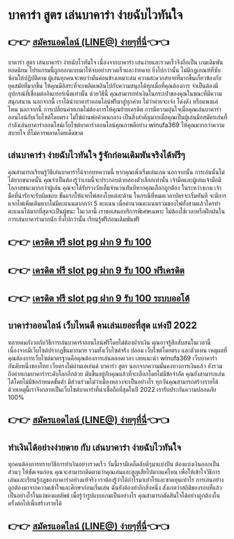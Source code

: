 # บาคาร่า สูตร เล่นบาคาร่า ง่ายฉับไวทันใจ

## 👉👉 [สมัครแอดไลน์ (LINE@) ง่ายๆที่นี่](https://line.me/R/ti/p/@460krwwn)👈👈
บาคาร่า สูตร เล่นบาคาร่า ง่ายฉับไวทันใจ เนื่องจากบาคาร่า เล่นง่ายและรวดเร็วจึงถือเป็น เกมเดิมพันยอดนิยม โปรแกรมนี้ถูกออกแบบมาให้จบอย่างรวดเร็วและง่ายดาย ยิ่งไปกว่านั้น ไม่มีกฎเกณฑ์ที่ซับซ้อนให้ปฏิบัติตาม ผู้เล่นทุกคนจะพบว่ามันค่อนข้างเหมาะสม ความสะดวกสบายที่มากขึ้นเกี่ยวข้องกับยุคสมัยที่มากขึ้น ให้คุณมีอิสระที่จะเพลิดเพลินไปกับความสนุกได้ทุกเมื่อที่คุณต้องการ จำเป็นต้องมีอุปกรณ์ที่เชื่อมต่ออินเทอร์เน็ตเท่านั้น ด้วยวิธีนี้ คุณสามารถทำเงินในกระเป๋าของคุณในขณะที่มีความสนุกสนาน
นอกจากนี้ เราได้นำบาคาร่าออนไลน์ฟรีมาสู่ทุกค่าย ไม่ว่าค่ายจะเจ๋ง โด่งดัง หรือแพงแค่ไหน นอกจากนี้ การเปลี่ยนค่ายเกมไม่ต้องการให้คุณย้ายเครดิต การมีความอุ่นใจเมื่อคุณเล่นบาคาร่าออนไลน์กับเว็บไซต์โดยตรง ไม่ใช่ผ่านพ่อค้าคนกลาง เป็นสิ่งสำคัญมากเมื่อคุณเป็นผู้เล่นมือสมัครเล่นที่กำลังเล่นบาคาร่าออนไลน์เว็บไซต์บาคาร่าออนไลน์คุณภาพดีอย่าง winufa369 ให้คุณมากกว่าความสบายใจ ที่ไม่ควรพลาดโดยเด็ดขาด
## เล่นบาคาร่า ง่ายฉับไวทันใจ รู้จักก่อนเดิมพันจริงได้ฟรีๆ
คุณสามารถเรียนรู้วิธีเล่นบาคาร่าได้จากบทความนี้ หากคุณเพิ่งเริ่มเล่นเกม นอกจากนั้น การเล่นนั้นไม่ได้ยากขนาดนั้น คุณจำเป็นต้องรู้ว่าเกมนี้จะประกอบด้วยสองตัวเลือกเท่านั้น เจ้ามือและผู้เล่นเจ้ามือมีโอกาสชนะมากกว่าผู้เล่น คุณจะได้รับรางวัลเต็มจำนวนทันทีหากคุณเลือกถูกต้อง ในระหว่างเกม เจ้ามือที่น่ารักจะรับผิดชอบ ขั้นแรกให้แจกไพ่สองใบแต่ละด้าน ในกรณีที่หมดเวลาบัตรจะเริ่มทันที จะมีการแจกไพ่เพิ่มเติมหากไม่มีคะแนนมากกว่า 5 คะแนน เมื่อคำนวณคะแนนรวมของไพ่ทั้งสามแล้วใครทำคะแนนได้มากที่สุดจะเป็นผู้ชนะ ในเวลานี้ เราขอเสนอบริการพิเศษเฉพาะ ไม่ต้องใช้เวลาหรือฝึกฝนในการเล่นบาคาร่ามากนัก ยิ่งไปกว่านั้น เรียนรู้ฟรีก่อนเดิมพันฟรี
## 👉👉 [เครดิต ฟรี slot pg ฝาก 9 รับ 100](https://www.winufa369.com/)
## 👉👉 [เครดิต ฟรี slot pg ฝาก 9 รับ 100 ฟรีเครดิต](https://line.me/R/ti/p/@460krwwn)
## 👉👉 [เครดิต ฟรี slot pg ฝาก 9 รับ 100 ระบบออโต้](https://customer.winufa369.com/register?agent=ufa)

## บาคาร่าออนไลน์ เว็บไหนดี คนเล่นเยอะที่สุด แห่งปี 2022
หลายคนกังวลกับวิธีการเล่นบาคาร่าออนไลน์ฟรีโดยไม่ต้องฝากเงิน คุณอาจรู้สึกสับสนในเวลานี้เนื่องจากมีเว็บไซต์ปรากฏขึ้นมากมาย รวมทั้งเว็บไซต์จริง ปลอม เว็บไซต์โดยตรง และตัวแทน เหตุผลที่คุณต้องการเว็บไซต์มาตรฐานคือคุณต้องการเล่นตลอดเวลา เลยแนะนำ winufa369 เว็บบาคาร่าอันดับหนึ่งของไทย เว็บตรงไม่ผ่านเอเย่นต์ บาคาร่า สูตร นอกจากความมั่นคงทางการเงินแล้ว ยังรวมถึงค่ายเกมบาคาร่าระดับโลกอีกด้วย มันขึ้นอยู่กับคุณแล้วที่จะเลือกโดยไม่มีข้อจำกัด คุณยังสามารถเล่นได้โดยไม่มีข้อกำหนดขั้นต่ำ มีส่วนร่วมไม่ว่าเมืองหลวงจะเป็นอย่างไร ทุกวันคุณสามารถสร้างรายได้ ด้วยเหตุนี้เราจึงกลายเป็นเว็บไซต์บาคาร่าที่น่าเชื่อถือที่สุดในปี 2022 เรารับประกันความปลอดภัย 100%
## 👉👉 [สมัครแอดไลน์ (LINE@) ง่ายๆที่นี่](https://line.me/R/ti/p/@460krwwn)👈👈

## ทำเงินได้อย่างง่ายดาย กับ เล่นบาคาร่า ง่ายฉับไวทันใจ
ทุกคนต้องการทราบวิธีการทำเงินอย่างรวดเร็ว วันนี้เรามีเคล็ดลับดีๆมาแบ่งปัน ต้องแบ่งเงินออกเป็นส่วนๆ ให้ชัดเจนก่อน คุณจะสามารถติดตามว่าคุณเล่นและสูญเสียไปมากแค่ไหน เพื่อให้เข้าใจวิธีการเล่นและเรียนรู้กฎของบาคาร่าอย่างแท้จริง เราต้องรู้ว่าได้กำไรมาเท่าไรและขาดทุนเท่าไร การเล่นอย่างถูกต้องมาจากความเข้าใจและศึกษาก่อนเริ่มเล่น ฉันยังต้องทำอีกสิ่งหนึ่ง สังเกตว่าสถิติของรอบที่แล้วเป็นอย่างไรในแง่ของผลลัพธ์ เมื่อรู้ว่ารูปแบบเกมเป็นอย่างไร คุณสามารถตัดสินใจได้อย่างถูกต้องในครั้งต่อไปเพื่อสร้างรายได้
## 👉👉 [สมัครแอดไลน์ (LINE@) ง่ายๆที่นี่](https://line.me/R/ti/p/@460krwwn)👈👈

